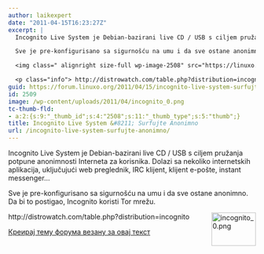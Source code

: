 ```yaml
---
author: laikexpert
date: "2011-04-15T16:23:27Z"
excerpt: |
  Incognito Live System je Debian-bazirani live CD / USB s ciljem pružanja potpune anonimnosti Interneta za korisnika. Dolazi sa nekoliko internetskih aplikacija, uključujući web preglednik, IRC klijent, klijent e-pošte, instant messenger...

  Sve je pre-konfigurisano sa sigurnošću na umu i da sve ostane anonimno. Da bi to postigao, Incognito koristi Tor mrežu.

  <img class=" alignright size-full wp-image-2508" src="https://linuxo.org/wp-content/uploads/2011/04/incognito_0.png" width="90" height="68" alt="incognito_0.png" align="right" />

  <p class="info"> http://distrowatch.com/table.php?distribution=incognito</p>
guid: https://forum.linuxo.org/2011/04/15/incognito-live-system-surfujte-anonimno/
id: 2509
image: /wp-content/uploads/2011/04/incognito_0.png
tc-thumb-fld:
- a:2:{s:9:"_thumb_id";s:4:"2508";s:11:"_thumb_type";s:5:"thumb";}
title: Incognito Live System &#8211; Surfujte Anonimno
url: /incognito-live-system-surfujte-anonimno/
---
```

Incognito Live System je Debian-bazirani live CD / USB s ciljem pružanja potpune anonimnosti Interneta za korisnika. Dolazi sa nekoliko internetskih aplikacija, uključujući web preglednik, IRC klijent, klijent e-pošte, instant messenger&#8230;

Sve je pre-konfigurisano sa sigurnošću na umu i da sve ostane anonimno. Da bi to postigao, Incognito koristi Tor mrežu.

<img class=" alignright size-full wp-image-2508" src="https://linuxo.org/wp-content/uploads/2011/04/incognito_0.png" width="90" height="68" alt="incognito_0.png" align="right" /> 

<p class="info">
  http://distrowatch.com/table.php?distribution=incognito
</p>

[Креирај тему форума везану за овај текст](https://linuxo.org/nova-tema-na-forumu/?se_pid=2509)